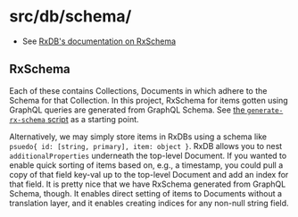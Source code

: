 # src/db/schema/

- See [RxDB's documentation on RxSchema](https://rxdb.info/rx-schema.html)

## RxSchema

Each of these contains Collections, Documents in which adhere to the Schema for that Collection.  In this project, RxSchema for items gotten using GraphQL queries are generated from GraphQL Schema.  See [the `generate-rx-schema` script](../../scripts/generate-rx-schema.js) as a starting point.

Alternatively, we may simply store items in RxDBs using a schema like `psuedo{ id: [string, primary], item: object }`.  RxDB allows you to nest `additionalProperties` underneath the top-level Document.  If you wanted to enable quick sorting of items based on, e.g., a timestamp, you could pull a copy of that field key-val up to the top-level Document and add an index for that field.  It is pretty nice that we have RxSchema generated from GraphQL Schema, though.  It enables direct setting of items to Documents without a translation layer, and it enables creating indices for any non-null string field.
